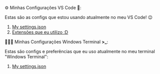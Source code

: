 ⚙️ Minhas Configurações VS Code 📝:

Estas são as configs que estou usando atualmente no meu VS Code! 😉

1.  [My settings.json](https://github.com/Thiagoow/My-Settings/blob/main/VS%20Code/settings.json)
2.  [Extensões que eu utilizo :D](https://github.com/Thiagoow/My-Settings/blob/main/VS%20Code/vscode-extensions.md)

👨🏻‍💻 Minhas Configurações Windows Terminal <strong>>_</strong>:

Estas são configs e preferências que eu uso atualmente no meu terminal "Windows Terminal":

1. [My settings.json]()
